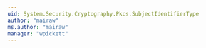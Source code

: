 ```yaml
---
uid: System.Security.Cryptography.Pkcs.SubjectIdentifierType
author: "mairaw"
ms.author: "mairaw"
manager: "wpickett"
---
```

